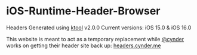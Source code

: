 # iOS-Runtime-Header-Browser
Headers Generated using [ktool](https://github.com/0cyn/ktool) v2.0.0
Current versions: iOS 15.0 & iOS 16.0

This website is meant to act as a temporary replacement while [@cynder](https://github.com/0cyn) works on getting their header site back up: [headers.cynder.me](https://headers.cynder.me)
